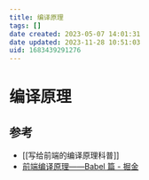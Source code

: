 ```yaml
---
title: 编译原理
tags: []
date created: 2023-05-07 14:01:31
date updated: 2023-11-28 10:51:03
uid: 1683439291276
---
```


# 编译原理

## 参考

- [[写给前端的编译原理科普]]
- [前端编译原理——Babel 篇 - 掘金](https://juejin.cn/post/7200366809409159205)
